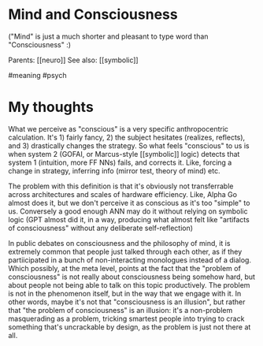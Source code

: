 # Mind and Consciousness

("Mind" is just a much shorter and pleasant to type word than "Consciousness" :)

Parents: [[neuro]]
See also: [[symbolic]]

#meaning #psych


# My thoughts

What we perceive as "conscious" is a very specific anthropocentric calculation. It's 1) fairly fancy, 2) the subject hesitates (realizes, reflects), and 3) drastically changes the strategy. So what feels "conscious" to us is when system 2 (GOFAI, or Marcus-style [[symbolic]] logic) detects that system 1 (intuition, more FF NNs) fails, and corrects it. Like, forcing a change in strategy, inferring info (mirror test, theory of mind) etc.

The problem with this definition is that it's obviously not transferrable across architectures and scales of hardware efficiency. Like, Alpha Go almost does it, but we don't perceive it as conscious as it's too "simple" to us. Conversely a good enough ANN may do it without relying on symbolic logic (GPT almost did it, in a way, producing what almost felt like "artifacts of consciousness" without any deliberate self-reflection)

In public debates on consciousness and the philosophy of mind, it is extremely common that people just talked through each other, as if they partiicipated in a bunch of non-interacting monologues instead of a dialog. Which possibly, at the meta level, points at the fact that the "problem of consciousness" is not really about consciousness being somehow hard, but about people not being able to talk on this topic productively. The problem is not in the phenomenon itself, but in the way that we engage with it. In other words, maybe it's not that "consciousness is an illusion", but rather that "the problem of consciousness" is an illusion: it's a non-problem masquerading as a problem, tricking smartest people into trying to crack something that's uncrackable by design, as the problem is just not there at all. 